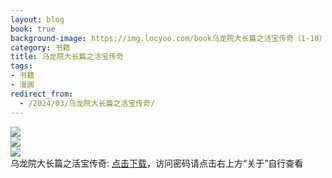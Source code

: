 ```yaml
---
layout: blog
book: true
background-image: https://img.locyoo.com/book乌龙院大长篇之活宝传奇（1-10）.jpg
category: 书籍
title: 乌龙院大长篇之活宝传奇
tags:
- 书籍
- 漫画
redirect_from:
  - /2024/03/乌龙院大长篇之活宝传奇/
---
```

![](https://img.locyoo.com/book乌龙院大长篇之活宝传奇（1-10）.jpg)
<br>
![](https://img.locyoo.com/book乌龙院大长篇之活宝传奇（11-21）.jpg)
<br>
![](https://img.locyoo.com/book乌龙院大长篇之活宝传奇（22-32）.jpg)
<br>
乌龙院大长篇之活宝传奇: <a name = "ref1" href="https://url18.ctfile.com/d/50983618-61097578-ef8df5?p=3619">点击下载</a>，访问密码请点击右上方“关于”自行查看